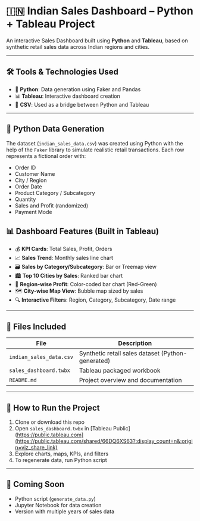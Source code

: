 # 🇮🇳 Indian Sales Dashboard – Python + Tableau Project

An interactive Sales Dashboard built using **Python** and **Tableau**, based on synthetic retail sales data across Indian regions and cities.

---

## 🛠️ Tools & Technologies Used

- 🐍 **Python**: Data generation using Faker and Pandas
- 📊 **Tableau**: Interactive dashboard creation
- 💾 **CSV**: Used as a bridge between Python and Tableau

---

## 🧪 Python Data Generation

The dataset (`indian_sales_data.csv`) was created using Python with the help of the `Faker` library to simulate realistic retail transactions. Each row represents a fictional order with:

- Order ID
- Customer Name
- City / Region
- Order Date
- Product Category / Subcategory
- Quantity
- Sales and Profit (randomized)
- Payment Mode


## 📊 Dashboard Features (Built in Tableau)

- 💰 **KPI Cards**: Total Sales, Profit, Orders
- 📈 **Sales Trend**: Monthly sales line chart
- 🗃️ **Sales by Category/Subcategory**: Bar or Treemap view
- 🏙️ **Top 10 Cities by Sales**: Ranked bar chart
- 📌 **Region-wise Profit**: Color-coded bar chart (Red-Green)
- 🗺️ **City-wise Map View**: Bubble map sized by sales
- 🔍 **Interactive Filters**: Region, Category, Subcategory, Date range

---

## 📁 Files Included

| File | Description |
|------|-------------|
| `indian_sales_data.csv` | Synthetic retail sales dataset (Python-generated) |
| `sales_dashboard.twbx` | Tableau packaged workbook |
| `README.md` | Project overview and documentation |

---


## 🚀 How to Run the Project

1. Clone or download this repo
2. Open `sales_dashboard.twbx` in [Tableau Public](https://public.tableau.com](https://public.tableau.com/shared/66DQ6XS63?:display_count=n&:origin=viz_share_link)
3. Explore charts, maps, KPIs, and filters
4. To regenerate data, run Python script 

---



## 📌 Coming Soon

- Python script (`generate_data.py`)
- Jupyter Notebook for data creation
- Version with multiple years of sales data
